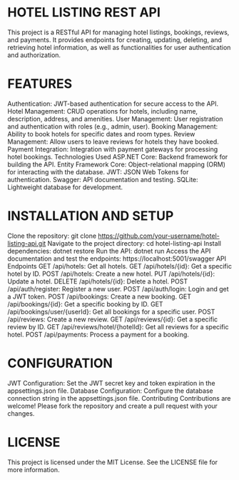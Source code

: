 # HOTEL LISTING REST API
This project is a RESTful API for managing hotel listings, bookings, reviews, and payments. It provides endpoints for creating, updating, deleting, and retrieving hotel information, as well as functionalities for user authentication and authorization.

# FEATURES
Authentication: JWT-based authentication for secure access to the API.
Hotel Management: CRUD operations for hotels, including name, description, address, and amenities.
User Management: User registration and authentication with roles (e.g., admin, user).
Booking Management: Ability to book hotels for specific dates and room types.
Review Management: Allow users to leave reviews for hotels they have booked.
Payment Integration: Integration with payment gateways for processing hotel bookings.
Technologies Used
ASP.NET Core: Backend framework for building the API.
Entity Framework Core: Object-relational mapping (ORM) for interacting with the database.
JWT: JSON Web Tokens for authentication.
Swagger: API documentation and testing.
SQLite: Lightweight database for development.


# INSTALLATION AND SETUP
Clone the repository: git clone https://github.com/your-username/hotel-listing-api.git
Navigate to the project directory: cd hotel-listing-api
Install dependencies: dotnet restore
Run the API: dotnet run
Access the API documentation and test the endpoints: https://localhost:5001/swagger
API Endpoints
GET /api/hotels: Get all hotels.
GET /api/hotels/{id}: Get a specific hotel by ID.
POST /api/hotels: Create a new hotel.
PUT /api/hotels/{id}: Update a hotel.
DELETE /api/hotels/{id}: Delete a hotel.
POST /api/auth/register: Register a new user.
POST /api/auth/login: Login and get a JWT token.
POST /api/bookings: Create a new booking.
GET /api/bookings/{id}: Get a specific booking by ID.
GET /api/bookings/user/{userId}: Get all bookings for a specific user.
POST /api/reviews: Create a new review.
GET /api/reviews/{id}: Get a specific review by ID.
GET /api/reviews/hotel/{hotelId}: Get all reviews for a specific hotel.
POST /api/payments: Process a payment for a booking.


# CONFIGURATION
JWT Configuration: Set the JWT secret key and token expiration in the appsettings.json file.
Database Configuration: Configure the database connection string in the appsettings.json file.
Contributing
Contributions are welcome! Please fork the repository and create a pull request with your changes.

# LICENSE
This project is licensed under the MIT License. See the LICENSE file for more information.